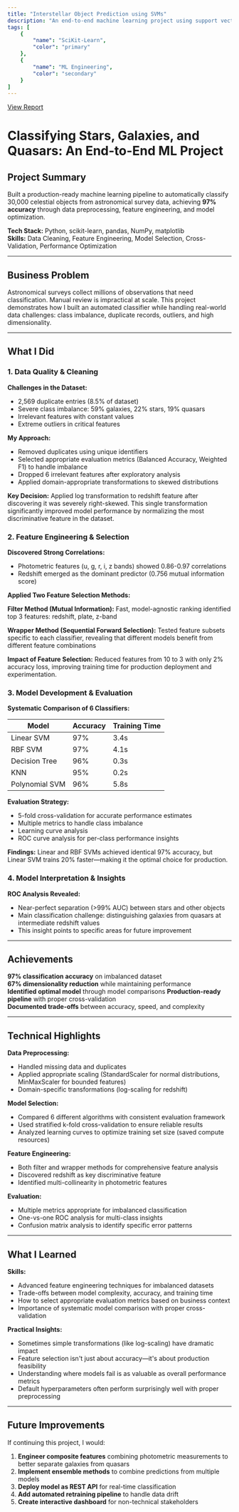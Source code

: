 ```yaml
---
title: "Interstellar Object Prediction using SVMs"
description: "An end-to-end machine learning project using support vector machines"
tags: [
    {
        "name": "SciKit-Learn",
        "color": "primary"
    },
    {
        "name": "ML Engineering",
        "color": "secondary"
    }
]
---
```

<a href="/project-pdfs/InterstellarClassification.pdf" target="_blank">View Report</a>

# Classifying Stars, Galaxies, and Quasars: An End-to-End ML Project

## Project Summary

Built a production-ready machine learning pipeline to automatically classify 30,000 celestial objects from astronomical survey data, achieving **97% accuracy** through data preprocessing, feature engineering, and model optimization.

**Tech Stack:** Python, scikit-learn, pandas, NumPy, matplotlib  
**Skills:** Data Cleaning, Feature Engineering, Model Selection, Cross-Validation, Performance Optimization

---

## Business Problem

Astronomical surveys collect millions of observations that need classification. Manual review is impractical at scale. This project demonstrates how I built an automated classifier while handling real-world data challenges: class imbalance, duplicate records, outliers, and high dimensionality.

---

## What I Did

### 1. Data Quality & Cleaning

**Challenges in the Dataset:**
- 2,569 duplicate entries (8.5% of dataset)
- Severe class imbalance: 59% galaxies, 22% stars, 19% quasars
- Irrelevant features with constant values
- Extreme outliers in critical features

**My Approach:**
- Removed duplicates using unique identifiers
- Selected appropriate evaluation metrics (Balanced Accuracy, Weighted F1) to handle imbalance
- Dropped 6 irrelevant features after exploratory analysis
- Applied domain-appropriate transformations to skewed distributions

**Key Decision:** Applied log transformation to redshift feature after discovering it was severely right-skewed. This single transformation significantly improved model performance by normalizing the most discriminative feature in the dataset.

### 2. Feature Engineering & Selection

**Discovered Strong Correlations:**
- Photometric features (u, g, r, i, z bands) showed 0.86-0.97 correlations
- Redshift emerged as the dominant predictor (0.756 mutual information score)

**Applied Two Feature Selection Methods:**

**Filter Method (Mutual Information):** Fast, model-agnostic ranking identified top 3 features: redshift, plate, z-band

**Wrapper Method (Sequential Forward Selection):** Tested feature subsets specific to each classifier, revealing that different models benefit from different feature combinations

**Impact of Feature Selection:** Reduced features from 10 to 3 with only 2% accuracy loss, improving training time for production deployment and experimentation.

### 3. Model Development & Evaluation

**Systematic Comparison of 6 Classifiers:**

| Model | Accuracy | Training Time |
|-------|----------|---------------|
| Linear SVM | 97% | 3.4s | 
| RBF SVM | 97% | 4.1s | 
| Decision Tree | 96% | 0.3s | 
| KNN | 95% | 0.2s | 
| Polynomial SVM | 96% | 5.8s | 

**Evaluation Strategy:**
- 5-fold cross-validation for accurate performance estimates
- Multiple metrics to handle class imbalance
- Learning curve analysis
- ROC curve analysis for per-class performance insights

**Findings:** Linear and RBF SVMs achieved identical 97% accuracy, but Linear SVM trains 20% faster—making it the optimal choice for production.

### 4. Model Interpretation & Insights

**ROC Analysis Revealed:**
- Near-perfect separation (>99% AUC) between stars and other objects
- Main classification challenge: distinguishing galaxies from quasars at intermediate redshift values
- This insight points to specific areas for future improvement
---

## Achievements

**97% classification accuracy** on imbalanced dataset  
**67% dimensionality reduction** while maintaining performance  
**Identified optimal model** through model comparisons
**Production-ready pipeline** with proper cross-validation  
**Documented trade-offs** between accuracy, speed, and complexity

---

## Technical Highlights

**Data Preprocessing:**
- Handled missing data and duplicates
- Applied appropriate scaling (StandardScaler for normal distributions, MinMaxScaler for bounded features)
- Domain-specific transformations (log-scaling for redshift)

**Model Selection:**
- Compared 6 different algorithms with consistent evaluation framework
- Used stratified k-fold cross-validation to ensure reliable results
- Analyzed learning curves to optimize training set size (saved compute resources)

**Feature Engineering:**
- Both filter and wrapper methods for comprehensive feature analysis
- Discovered redshift as key discriminative feature
- Identified multi-collinearity in photometric features

**Evaluation:**
- Multiple metrics appropriate for imbalanced classification
- One-vs-one ROC analysis for multi-class insights
- Confusion matrix analysis to identify specific error patterns

---

## What I Learned

**Skills:**
- Advanced feature engineering techniques for imbalanced datasets
- Trade-offs between model complexity, accuracy, and training time
- How to select appropriate evaluation metrics based on business context
- Importance of systematic model comparison with proper cross-validation

**Practical Insights:**
- Sometimes simple transformations (like log-scaling) have dramatic impact
- Feature selection isn't just about accuracy—it's about production feasibility
- Understanding where models fail is as valuable as overall performance metrics
- Default hyperparameters often perform surprisingly well with proper preprocessing

---
## Future Improvements

If continuing this project, I would:

1. **Engineer composite features** combining photometric measurements to better separate galaxies from quasars
2. **Implement ensemble methods** to combine predictions from multiple models
3. **Deploy model as REST API** for real-time classification
4. **Add automated retraining pipeline** to handle data drift
5. **Create interactive dashboard** for non-technical stakeholders
